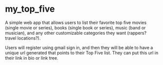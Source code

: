 # my_top_five

A simple web app that allows users to list their favorite top five movies (single movie or series), books (single book or series), music (band or musician), and any other customizable categories they want (rappers? travel locations?).

Users will register using gmail sign in, and then they will be able to have a unique url generated that points to their Top Five list. They can put this url in their link in bio or link tree.
